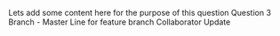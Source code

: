 Lets add some content here for the purpose of this question
Question 3
Branch - Master
Line for feature branch
Collaborator Update
